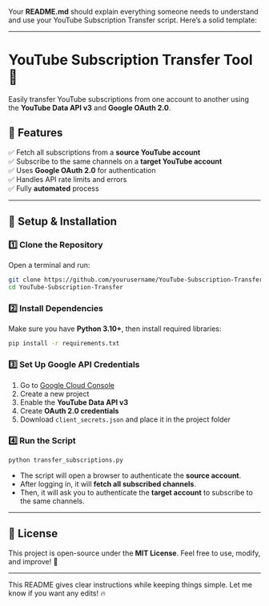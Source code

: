 Your **README.md** should explain everything someone needs to understand and use your YouTube Subscription Transfer script. Here’s a solid template:  

---

# **YouTube Subscription Transfer Tool** 🚀  
Easily transfer YouTube subscriptions from one account to another using the **YouTube Data API v3** and **Google OAuth 2.0**.  

## **📌 Features**  
✅ Fetch all subscriptions from a **source YouTube account**  
✅ Subscribe to the same channels on a **target YouTube account**  
✅ Uses **Google OAuth 2.0** for authentication  
✅ Handles API rate limits and errors  
✅ Fully **automated** process  

---

## **🔧 Setup & Installation**  
### **1️⃣ Clone the Repository**  
Open a terminal and run:  
```sh
git clone https://github.com/yourusername/YouTube-Subscription-Transfer.git
cd YouTube-Subscription-Transfer
```

### **2️⃣ Install Dependencies**  
Make sure you have **Python 3.10+**, then install required libraries:  
```sh
pip install -r requirements.txt
```

### **3️⃣ Set Up Google API Credentials**  
1. Go to [Google Cloud Console](https://console.cloud.google.com/)  
2. Create a new project  
3. Enable the **YouTube Data API v3**  
4. Create **OAuth 2.0 credentials**  
5. Download `client_secrets.json` and place it in the project folder  

### **4️⃣ Run the Script**  
```sh
python transfer_subscriptions.py
```
- The script will open a browser to authenticate the **source account**.  
- After logging in, it will **fetch all subscribed channels**.  
- Then, it will ask you to authenticate the **target account** to subscribe to the same channels.  

---

## **📜 License**  
This project is open-source under the **MIT License**. Feel free to use, modify, and improve! 🚀  

---

This README gives clear instructions while keeping things simple. Let me know if you want any edits! 🔥
